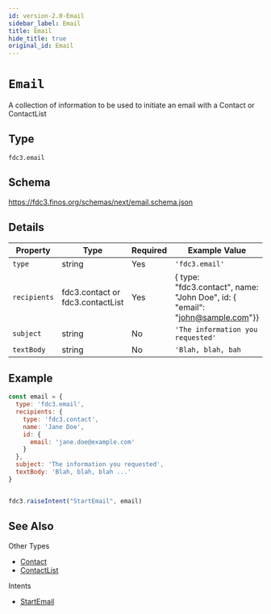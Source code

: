 ```yaml
---
id: version-2.0-Email
sidebar_label: Email
title: Email
hide_title: true
original_id: Email
---
```

# `Email`

A collection of information to be used to initiate an email with a Contact or ContactList

## Type

`fdc3.email`

## Schema

https://fdc3.finos.org/schemas/next/email.schema.json

## Details

| Property          | Type                                  | Required | Example Value       |
|-------------------|---------------------------------------|----------|---------------------|
| `type`            | string                                | Yes      | `'fdc3.email'` |
| `recipients`      | fdc3.contact or fdc3.contactList      | Yes      | { type: "fdc3.contact", name: "John Doe", id: { "email": "john@sample.com"}} |
| `subject`         | string                                | No       | `'The information you requested'`            |
| `textBody`        | string                                | No       | `'Blah, blah, bah`         |

## Example

```js
const email = {
  type: 'fdc3.email',
  recipients: {
    type: 'fdc3.contact',
    name: 'Jane Doe',
    id: {
      email: 'jane.doe@example.com'
    }
  },
  subject: 'The information you requested',
  textBody: 'Blah, blah, blah ...'
}


fdc3.raiseIntent("StartEmail", email)
```

## See Also

Other Types
* [Contact](Contact)
* [ContactList](ContactList)

Intents
* [StartEmail](../../intents/ref/StartEmail)
